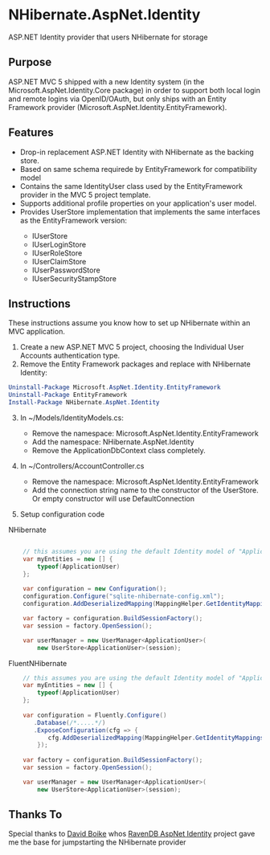NHibernate.AspNet.Identity
=======================

ASP.NET Identity provider that users NHibernate for storage

## Purpose ##

ASP.NET MVC 5 shipped with a new Identity system (in the Microsoft.AspNet.Identity.Core package) in order to support both local login and remote logins via OpenID/OAuth, but only ships with an
Entity Framework provider (Microsoft.AspNet.Identity.EntityFramework).

## Features ##
* Drop-in replacement ASP.NET Identity with NHibernate as the backing store.
* Based on same schema requirede by EntityFramework for compatibility model
* Contains the same IdentityUser class used by the EntityFramework provider in the MVC 5 project template.
* Supports additional profile properties on your application's user model.
* Provides UserStore<TUser> implementation that implements the same interfaces as the EntityFramework version:
    * IUserStore<TUser>
    * IUserLoginStore<TUser>
    * IUserRoleStore<TUser>
    * IUserClaimStore<TUser>
    * IUserPasswordStore<TUser>
    * IUserSecurityStampStore<TUser>

## Instructions ##
These instructions assume you know how to set up NHibernate within an MVC application.

1. Create a new ASP.NET MVC 5 project, choosing the Individual User Accounts authentication type.
2. Remove the Entity Framework packages and replace with NHibernate Identity:

```PowerShell
Uninstall-Package Microsoft.AspNet.Identity.EntityFramework
Uninstall-Package EntityFramework
Install-Package NHibernate.AspNet.Identity
```
    
3. In ~/Models/IdentityModels.cs:
    * Remove the namespace: Microsoft.AspNet.Identity.EntityFramework
    * Add the namespace: NHibernate.AspNet.Identity
	* Remove the ApplicationDbContext class completely.
4. In ~/Controllers/AccountController.cs
    * Remove the namespace: Microsoft.AspNet.Identity.EntityFramework
    * Add the connection string name to the constructor of the UserStore. Or empty constructor will use DefaultConnection

5. Setup configuration code

NHibernate
```C#

	// this assumes you are using the default Identity model of "ApplicationUser"
	var myEntities = new [] {
		typeof(ApplicationUser)
	};
	
    var configuration = new Configuration();
    configuration.Configure("sqlite-nhibernate-config.xml");
    configuration.AddDeserializedMapping(MappingHelper.GetIdentityMappings(myEntities), null);

    var factory = configuration.BuildSessionFactory();
    var session = factory.OpenSession();

    var userManager = new UserManager<ApplicationUser>(
        new UserStore<ApplicationUser>(session);
```

FluentNHibernate
```C#
	// this assumes you are using the default Identity model of "ApplicationUser"
	var myEntities = new [] {
		typeof(ApplicationUser)
	};
	
	var configuration = Fluently.Configure()
	   .Database(/*.....*/)
	   .ExposeConfiguration(cfg => {
	       cfg.AddDeserializedMapping(MappingHelper.GetIdentityMappings(myEntities), null);
		});
	
    var factory = configuration.BuildSessionFactory();
    var session = factory.OpenSession();

    var userManager = new UserManager<ApplicationUser>(
        new UserStore<ApplicationUser>(session);

```


## Thanks To ##

Special thanks to [David Boike](https://github.com/DavidBoike) whos [RavenDB AspNet Identity](https://github.com/ILMServices/RavenDB.AspNet.Identity) project gave me the base for jumpstarting the NHibernate provider